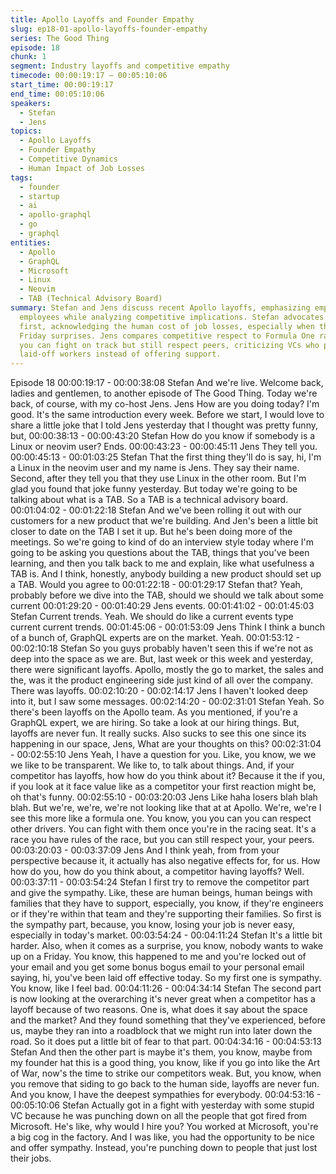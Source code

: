 ```yaml
---
title: Apollo Layoffs and Founder Empathy
slug: ep18-01-apollo-layoffs-founder-empathy
series: The Good Thing
episode: 18
chunk: 1
segment: Industry layoffs and competitive empathy
timecode: 00:00:19:17 – 00:05:10:06
start_time: 00:00:19:17
end_time: 00:05:10:06
speakers:
  - Stefan
  - Jens
topics:
  - Apollo Layoffs
  - Founder Empathy
  - Competitive Dynamics
  - Human Impact of Job Losses
tags:
  - founder
  - startup
  - ai
  - apollo-graphql
  - go
  - graphql
entities:
  - Apollo
  - GraphQL
  - Microsoft
  - Linux
  - Neovim
  - TAB (Technical Advisory Board)
summary: Stefan and Jens discuss recent Apollo layoffs, emphasizing empathy for affected
  employees while analyzing competitive implications. Stefan advocates for sympathy
  first, acknowledging the human cost of job losses, especially when they come as
  Friday surprises. Jens compares competitive respect to Formula One racing, where
  you can fight on track but still respect peers, criticizing VCs who punch down on
  laid-off workers instead of offering support.
---
```



Episode 18
00:00:19:17 - 00:00:38:08
Stefan
And we're live. Welcome back, ladies and gentlemen, to another episode of The Good Thing.
Today we're back, of course, with my co-host Jens. Jens How are you doing today? I'm good.
It's the same introduction every week. Before we start, I would love to share a little joke that I
told Jens yesterday that I thought was pretty funny, but,
00:00:38:13 - 00:00:43:20
Stefan
How do you know if somebody is a Linux or neovim user? Ends.
00:00:43:23 - 00:00:45:11
Jens
They tell you.
00:00:45:13 - 00:01:03:25
Stefan
That the first thing they'll do is say, hi, I'm a Linux in the neovim user and my name is Jens.
They say their name. Second, after they tell you that they use Linux in the other room. But I'm
glad you found that joke funny yesterday. But today we're going to be talking about what is a
TAB. So a TAB is a technical advisory board.
00:01:04:02 - 00:01:22:18
Stefan
And we've been rolling it out with our customers for a new product that we're building. And Jen's
been a little bit closer to date on the TAB I set it up. But he's been doing more of the meetings.
So we're going to kind of do an interview style today where I'm going to be asking you questions
about the TAB, things that you've been learning, and then you talk back to me and explain, like
what usefulness a TAB is.
And I think, honestly, anybody building a new product should set up a TAB. Would you agree to
00:01:22:18 - 00:01:29:17
Stefan
that?
Yeah, probably before we dive into the TAB, should we should we talk about some current
00:01:29:20 - 00:01:40:29
Jens
events.
00:01:41:02 - 00:01:45:03
Stefan
Current trends. Yeah. We should do like a current events type current current trends.
00:01:45:06 - 00:01:53:09
Jens
Think I think a bunch of a bunch of, GraphQL experts are on the market. Yeah.
00:01:53:12 - 00:02:10:18
Stefan
So you guys probably haven't seen this if we're not as deep into the space as we are. But, last
week or this week and yesterday, there were significant layoffs. Apollo, mostly the go to market,
the sales and the, was it the product engineering side just kind of all over the company. There
was layoffs.
00:02:10:20 - 00:02:14:17
Jens
I haven't looked deep into it, but I saw some messages.
00:02:14:20 - 00:02:31:01
Stefan
Yeah. So there's been layoffs on the Apollo team. As you mentioned, if you're a GraphQL expert,
we are hiring. So take a look at our hiring things. But, layoffs are never fun. It really sucks. Also
sucks to see this one since its happening in our space, Jens, What are your thoughts on this?
00:02:31:04 - 00:02:55:10
Jens
Yeah, I have a question for you. Like, you know, we we we like to be transparent. We like to, to
talk about things. And, if your competitor has layoffs, how how do you think about it? Because it
the if you, if you look at it face value like as a competitor your first reaction might be, oh that's
funny.
00:02:55:10 - 00:03:20:03
Jens
Like haha losers blah blah blah. But we're, we're, we're not looking like that at at Apollo. We're,
we're I see this more like a formula one. You know, you you can you can respect other drivers.
You can fight with them once you're in the racing seat. It's a race you have rules of the race, but
you can still respect your, your peers.
00:03:20:03 - 00:03:37:09
Jens
And I think yeah, from from your perspective because it, it actually has also negative effects for,
for us. How how do you, how do you think about, a competitor having layoffs? Well.
00:03:37:11 - 00:03:54:24
Stefan
I first try to remove the competitor part and give the sympathy. Like, these are human beings,
human beings with families that they have to support, especially, you know, if they're engineers
or if they're within that team and they're supporting their families. So first is the sympathy part,
because, you know, losing your job is never easy, especially in today's market.
00:03:54:24 - 00:04:11:24
Stefan
It's a little bit harder. Also, when it comes as a surprise, you know, nobody wants to wake up on
a Friday. You know, this happened to me and you're locked out of your email and you get some
bonus bogus email to your personal email saying, hi, you've been laid off effective today. So my
first one is sympathy. You know, like I feel bad.
00:04:11:26 - 00:04:34:14
Stefan
The second part is now looking at the overarching it's never great when a competitor has a
layoff because of two reasons. One is, what does it say about the space and the market? And
they found something that they've experienced, before us, maybe they ran into a roadblock that
we might run into later down the road. So it does put a little bit of fear to that part.
00:04:34:16 - 00:04:53:13
Stefan
And then the other part is maybe it's them, you know, maybe from my founder hat this is a good
thing, you know, like if you go into like the Art of War, now's the time to strike our competitors
weak. But, you know, when you remove that siding to go back to the human side, layoffs are
never fun. And you know, I have the deepest sympathies for everybody.
00:04:53:16 - 00:05:10:06
Stefan
Actually got in a fight with yesterday with some stupid VC because he was punching down on all
the people that got fired from Microsoft. He's like, why would I hire you? You worked at
Microsoft, you're a big cog in the factory. And I was like, you had the opportunity to be nice and
offer sympathy. Instead, you're punching down to people that just lost their jobs.